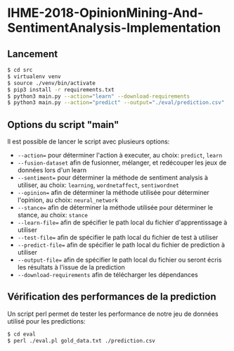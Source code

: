 # IHME-2018-OpinionMining-And-SentimentAnalysis-Implementation

## Lancement

```bash
$ cd src
$ virtualenv venv
$ source ./venv/bin/activate
$ pip3 install -r requirements.txt
$ python3 main.py --action="learn" --download-requirements
$ python3 main.py --action="predict" --output="./eval/prediction.csv"
```

## Options du script "main"

Il est possible de lancer le script avec plusieurs options:
* `--action=` pour déterminer l'action à executer, au choix: `predict`, `learn`
* `--fusion-dataset` afin de fusionner, mélanger, et redécouper les jeux de données lors d'un learn
* `--sentiment=` pour déterminer la méthode de sentiment analysis à utiliser, au choix: `learning`, `wordnetaffect`, `sentiwordnet`
* `--opinion=` afin de déterminer la méthode utilisée pour déterminer l'opinion, au choix: `neural_network`
* `--stance=` afin de déterminer la méthode utilisée pour déterminer le stance, au choix: `stance`
* `--learn-file=` afin de spécifier le path local du fichier d'apprentissage à utiliser
* `--test-file=` afin de spécifier le path local du fichier de test à utiliser
* `--predict-file=` afin de spécifier le path local du fichier de prediction à utiliser
* `--output-file=` afin de spécifier le path local du fichier ou seront écris les résultats à l'issue de la prediction
* `--download-requirements` afin de télécharger les dépendances

## Vérification des performances de la prediction

Un script perl permet de tester les performance de notre jeu de données utilisé pour les predictions:
```bash
$ cd eval
$ perl ./eval.pl gold_data.txt ./prediction.csv
```

